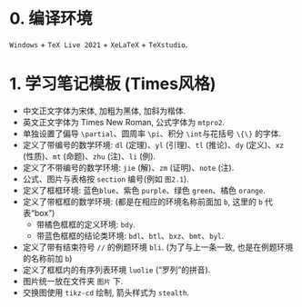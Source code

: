 # 0. 编译环境

`Windows` + `TeX Live 2021` + `XeLaTeX` + `TeXstudio`.

# 1. 学习笔记模板 (Times风格)

- 中文正文字体为宋体, 加粗为黑体, 加斜为楷体. 
- 英文正文字体为 Times New Roman, 公式字体为 `mtpro2`.
- 单独设置了偏导 `\partial`、圆周率 `\pi`、积分 `\int`与花括号 `\{\}` 的字体. 
- 定义了带编号的数学环境: `dl` (定理)、`yl` (引理)、`tl` (推论)、`dy` (定义)、`xz` (性质)、`mt` (命题)、`zhu` (注)、`li` (例).
- 定义了不带编号的数学环境: `jie` (解)、`zm` (证明)、`note` (注).
- 公式、图片与表格按 `section` 编号(例如 `图2.1`).
- 定义了框框环境: 蓝色`blue`、紫色 `purple`、绿色 `green`、橘色 `orange`.
- 定义了带框框的数学环境: (都是在相应的环境名称前面加 `b`, 这里的 `b` 代表“box”)
    - 带橘色框框的定义环境: `bdy`.
    - 带蓝色框框的结论类环境: `bdl`、`btl`、`bxz`、`bmt`、`byl`.
- 定义了带有结束符号 `//` 的例题环境 `bli`. (为了与上一条一致, 也是在例题环境的名称前加 `b`)
- 定义了框框内的有序列表环境 `luolie` (“罗列”的拼音). 
- 图片统一放在文件夹 `图片` 下.
- 交换图使用 `tikz-cd` 绘制, 箭头样式为 `stealth`. 
